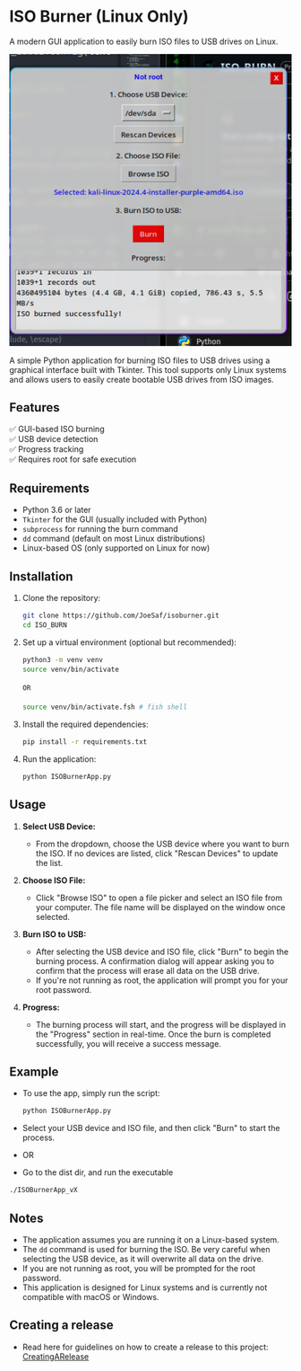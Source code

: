 # ISO Burner (Linux Only)
A modern GUI application to easily burn ISO files to USB drives on Linux.

![screenshot](ISOBurner-1.png)

A simple Python application for burning ISO files to USB drives using a graphical interface built with Tkinter. This tool supports only Linux systems and allows users to easily create bootable USB drives from ISO images.

## Features
✅ GUI-based ISO burning  
✅ USB device detection  
✅ Progress tracking  
✅ Requires root for safe execution  

## Requirements

- Python 3.6 or later
- `Tkinter` for the GUI (usually included with Python)
- `subprocess` for running the burn command
- `dd` command (default on most Linux distributions)
- Linux-based OS (only supported on Linux for now)

## Installation

1. Clone the repository:
   ```bash
   git clone https://github.com/JoeSaf/isoburner.git
   cd ISO_BURN
   ```

2. Set up a virtual environment (optional but recommended):
   ```bash
   python3 -m venv venv
   source venv/bin/activate

   OR

   source venv/bin/activate.fsh # fish shell
   ```

3. Install the required dependencies:
   ```bash
   pip install -r requirements.txt
   ```

4. Run the application:
   ```bash
   python ISOBurnerApp.py
   ```

## Usage

1. **Select USB Device:**
   - From the dropdown, choose the USB device where you want to burn the ISO. If no devices are listed, click "Rescan Devices" to update the list.

2. **Choose ISO File:**
   - Click "Browse ISO" to open a file picker and select an ISO file from your computer. The file name will be displayed on the window once selected.

3. **Burn ISO to USB:**
   - After selecting the USB device and ISO file, click "Burn" to begin the burning process. A confirmation dialog will appear asking you to confirm that the process will erase all data on the USB drive.
   - If you're not running as root, the application will prompt you for your root password.

4. **Progress:**
   - The burning process will start, and the progress will be displayed in the "Progress" section in real-time. Once the burn is completed successfully, you will receive a success message.

## Example

- To use the app, simply run the script:
  
  ```bash
  python ISOBurnerApp.py
  ```

- Select your USB device and ISO file, and then click "Burn" to start the process.

- OR

- Go to the dist dir, and run the executable
```bash
./ISOBurnerApp_vX

```

## Notes

- The application assumes you are running it on a Linux-based system.
- The `dd` command is used for burning the ISO. Be very careful when selecting the USB device, as it will overwrite all data on the drive.
- If you are not running as root, you will be prompted for the root password.
- This application is designed for Linux systems and is currently not compatible with macOS or Windows.

## Creating a release
 - Read here for guidelines on how to create a release to this project: [CreatingARelease](/CreatingARelease.md)